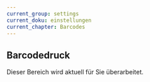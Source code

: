 ```yaml
---
current_group: settings
current_doku: einstellungen
current_chapter: Barcodes
---
```


## Barcodedruck

Dieser Bereich wird aktuell für Sie überarbeitet.
